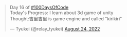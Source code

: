 <blockquote class="twitter-tweet"><p lang="en" dir="ltr">Day 16 of <a href="https://twitter.com/hashtag/100DaysOfCode?src=hash&amp;ref_src=twsrc%5Etfw">#100DaysOfCode</a> <br>Today&#39;s Progress: I learn about 3d game of unity<br>Thought:吉里吉里 is game engine and called &quot;kirikiri&quot;</p>&mdash; Tyukei (@relay_tyukei) <a href="https://twitter.com/relay_tyukei/status/1562452749413154816?ref_src=twsrc%5Etfw">August 24, 2022</a></blockquote> <script async src="https://platform.twitter.com/widgets.js" charset="utf-8"></script>